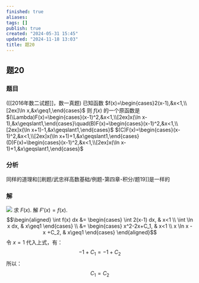 ```yaml
---
finished: true
aliases: 
tags: []
publish: true
created: "2024-05-31 15:45"
updated: "2024-11-18 13:03"
title: 题20
---
```

## 题20
### 题目
([[2016年数二试题]]，数一真题) 已知函数 $f(x)=\begin{cases}2(x-1),&x<1,\\[2ex]\ln x,&x\geq1,\end{cases}$ 则 $f(x)$ 的一个原函数是 
$(\Lambda)F(x)=\begin{cases}(x-1)^2,&x<1,\\[2ex]x(\ln x-1),&x\geqslant1,\end{cases}\quad(B)F(x)=\begin{cases}(x-1)^2,&x<1,\\[2ex]x(\ln x+1)-1,&x\geqslant1,\end{cases}$
$(C)F(x)=\begin{cases}(x-1)^2,&x<1,\\[2ex]x(\ln x+1)+1,&x\geqslant1,\end{cases}(D)F(x)=\begin{cases}(x-1)^2,&x<1,\\[2ex]x(\ln x-1)+1,&x\geqslant1,\end{cases}$ 
### 分析 
同样的道理和[[刷题/武忠祥高数基础/例题-第四章-积分/题19]]是一样的
### 解 
![](https://img.hwenyi.live/202402291611112.webp)
求 $F(x)$.
解 $F'(x) = f(x)$.
$$\begin{aligned}
\int f(x) dx &= \begin{cases}
\int 2(x-1) dx, & x<1 \\
\int \ln x dx, & x\geq1
\end{cases} \\
&= \begin{cases}
x^2-2x+C_1, & x<1 \\
x \ln x -x +C_2, & x\geq1
\end{cases} 
\end{aligned}$$
令 $x = 1$ 代入上式，有：
$$-1 + C_1 = -1 + C_2$$
所以：
$$C_1 = C_2$$
